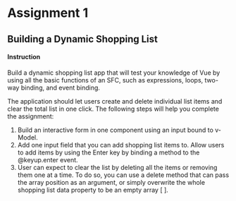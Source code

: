 # Assignment 1
## Building a Dynamic Shopping List
#### Instruction
Build a dynamic shopping list app that will test your knowledge of Vue by using all the basic functions of an SFC, such as expressions, loops, two-way binding, and event binding.

The application should let users create and delete individual list items and clear the total list in one click. The following steps will help you complete the assignment:

1.  Build an interactive form in one component using an input bound to v-Model.
2.  Add one input field that you can add shopping list items to. Allow users to add items by using the Enter key by binding a method to the @keyup.enter event.
3.  User can expect to clear the list by deleting all the items or removing them one at a time. To do so, you can use a delete method that can pass the array position as an argument, or simply overwrite the whole shopping list data property to be an empty array [ ].
